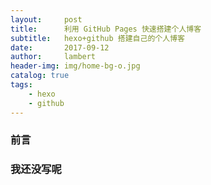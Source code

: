 ```yaml
---
layout:     post
title:      利用 GitHub Pages 快速搭建个人博客
subtitle:   hexo+github 搭建自己的个人博客
date:       2017-09-12
author:     lambert
header-img: img/home-bg-o.jpg
catalog: true
tags:
    - hexo
    - github
---
```

### 前言


### 我还没写呢
